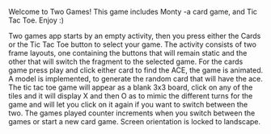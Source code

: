 Welcome to Two Games!
This game includes Monty -a card game, and Tic Tac Toe. Enjoy :)

Two games app starts by an empty activity, then you press either the Cards or the Tic Tac Toe button to select your game. The activity consists of two frame layouts, one containing the buttons that will remain static and the other that will switch the fragment to the selected game. 
For the cards game press play and click either card to find the ACE, the game is animated. A model is implemented, to generate the random card that will have the ace. The tic tac toe game will appear as a blank 3x3 board, click on any of the tiles and it will display X and then O as to mimic the different turns for the game and will let you click on it again if you want to switch between the two.
The games played counter increments when you switch between the games or start a new card game.
Screen orientation is locked to landscape.
